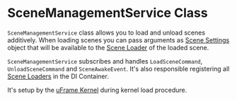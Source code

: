 # SceneManagementService Class

`SceneManagementService` class allows you to load and unload scenes additively. When loading scenes you can pass arguments as [Scene Settings](pages/scene-settings.md) object that will be available to the [Scene Loader](pages/scene-loaders.md) of the loaded scene.

`SceneManagementService` subscribes and handles `LoadSceneCommand`, `UnloadSceneCommand` and `SceneAwakeEvent`. It's also responsible registering all [Scene Loaders](pages/scene-loaders.md) in the DI Container.

It's setup by the [uFrame Kernel](pages/uframe-kernel.md) during kernel load procedure.

